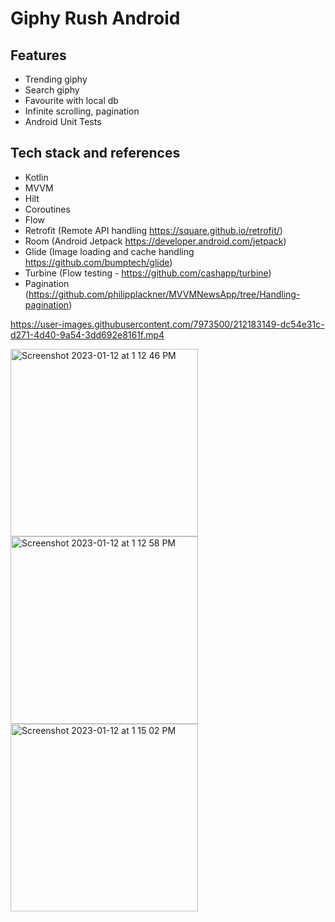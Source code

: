 # Giphy Rush Android

## Features
- Trending giphy
- Search giphy
- Favourite with local db
- Infinite scrolling, pagination
- Android Unit Tests

## Tech stack and references
- Kotlin
- MVVM
- Hilt
- Coroutines 
- Flow
- Retrofit (Remote API handling https://square.github.io/retrofit/)
- Room (Android Jetpack https://developer.android.com/jetpack)
- Glide (Image loading and cache handling https://github.com/bumptech/glide)
- Turbine (Flow testing - https://github.com/cashapp/turbine) 
- Pagination (https://github.com/philipplackner/MVVMNewsApp/tree/Handling-pagination)

https://user-images.githubusercontent.com/7973500/212183149-dc54e31c-d271-4d40-9a54-3dd692e8161f.mp4

<img width="300" alt="Screenshot 2023-01-12 at 1 12 46 PM" src="https://user-images.githubusercontent.com/7973500/212182254-180db8b6-4a50-4609-8514-05e5ce7c6f83.png"> <img width="300" alt="Screenshot 2023-01-12 at 1 12 58 PM" src="https://user-images.githubusercontent.com/7973500/212182263-0ce7c125-a08d-44cd-abf5-965ebb1c0d4d.png"> <img width="300" alt="Screenshot 2023-01-12 at 1 15 02 PM" src="https://user-images.githubusercontent.com/7973500/212182719-9100287e-ce3e-4bcb-bf5b-5d182bfe918e.png">


